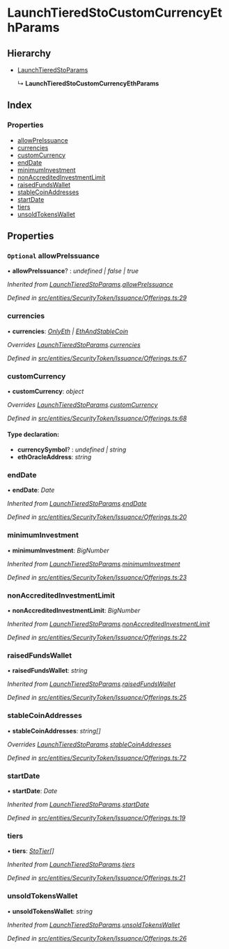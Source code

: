 # LaunchTieredStoCustomCurrencyEthParams

## Hierarchy

* [LaunchTieredStoParams]()

  ↳ **LaunchTieredStoCustomCurrencyEthParams**

## Index

### Properties

* [allowPreIssuance]()
* [currencies]()
* [customCurrency]()
* [endDate]()
* [minimumInvestment]()
* [nonAccreditedInvestmentLimit]()
* [raisedFundsWallet]()
* [stableCoinAddresses]()
* [startDate]()
* [tiers]()
* [unsoldTokensWallet]()

## Properties

### `Optional` allowPreIssuance

• **allowPreIssuance**? : _undefined \| false \| true_

_Inherited from_ [_LaunchTieredStoParams_]()_._[_allowPreIssuance_]()

_Defined in_ [_src/entities/SecurityToken/Issuance/Offerings.ts:29_](https://github.com/PolymathNetwork/polymath-sdk/blob/550676f/src/entities/SecurityToken/Issuance/Offerings.ts#L29)

### currencies

• **currencies**: [_OnlyEth_](_entities_securitytoken_issuance_offerings_.md#onlyeth) _\|_ [_EthAndStableCoin_](_entities_securitytoken_issuance_offerings_.md#ethandstablecoin)

_Overrides_ [_LaunchTieredStoParams_]()_._[_currencies_]()

_Defined in_ [_src/entities/SecurityToken/Issuance/Offerings.ts:67_](https://github.com/PolymathNetwork/polymath-sdk/blob/550676f/src/entities/SecurityToken/Issuance/Offerings.ts#L67)

### customCurrency

• **customCurrency**: _object_

_Overrides_ [_LaunchTieredStoParams_]()_._[_customCurrency_]()

_Defined in_ [_src/entities/SecurityToken/Issuance/Offerings.ts:68_](https://github.com/PolymathNetwork/polymath-sdk/blob/550676f/src/entities/SecurityToken/Issuance/Offerings.ts#L68)

#### Type declaration:

* **currencySymbol**? : _undefined \| string_
* **ethOracleAddress**: _string_

### endDate

• **endDate**: _Date_

_Inherited from_ [_LaunchTieredStoParams_]()_._[_endDate_]()

_Defined in_ [_src/entities/SecurityToken/Issuance/Offerings.ts:20_](https://github.com/PolymathNetwork/polymath-sdk/blob/550676f/src/entities/SecurityToken/Issuance/Offerings.ts#L20)

### minimumInvestment

• **minimumInvestment**: _BigNumber_

_Inherited from_ [_LaunchTieredStoParams_]()_._[_minimumInvestment_]()

_Defined in_ [_src/entities/SecurityToken/Issuance/Offerings.ts:23_](https://github.com/PolymathNetwork/polymath-sdk/blob/550676f/src/entities/SecurityToken/Issuance/Offerings.ts#L23)

### nonAccreditedInvestmentLimit

• **nonAccreditedInvestmentLimit**: _BigNumber_

_Inherited from_ [_LaunchTieredStoParams_]()_._[_nonAccreditedInvestmentLimit_]()

_Defined in_ [_src/entities/SecurityToken/Issuance/Offerings.ts:22_](https://github.com/PolymathNetwork/polymath-sdk/blob/550676f/src/entities/SecurityToken/Issuance/Offerings.ts#L22)

### raisedFundsWallet

• **raisedFundsWallet**: _string_

_Inherited from_ [_LaunchTieredStoParams_]()_._[_raisedFundsWallet_]()

_Defined in_ [_src/entities/SecurityToken/Issuance/Offerings.ts:25_](https://github.com/PolymathNetwork/polymath-sdk/blob/550676f/src/entities/SecurityToken/Issuance/Offerings.ts#L25)

### stableCoinAddresses

• **stableCoinAddresses**: _string\[\]_

_Overrides_ [_LaunchTieredStoParams_]()_._[_stableCoinAddresses_]()

_Defined in_ [_src/entities/SecurityToken/Issuance/Offerings.ts:72_](https://github.com/PolymathNetwork/polymath-sdk/blob/550676f/src/entities/SecurityToken/Issuance/Offerings.ts#L72)

### startDate

• **startDate**: _Date_

_Inherited from_ [_LaunchTieredStoParams_]()_._[_startDate_]()

_Defined in_ [_src/entities/SecurityToken/Issuance/Offerings.ts:19_](https://github.com/PolymathNetwork/polymath-sdk/blob/550676f/src/entities/SecurityToken/Issuance/Offerings.ts#L19)

### tiers

• **tiers**: [_StoTier_]()_\[\]_

_Inherited from_ [_LaunchTieredStoParams_]()_._[_tiers_]()

_Defined in_ [_src/entities/SecurityToken/Issuance/Offerings.ts:21_](https://github.com/PolymathNetwork/polymath-sdk/blob/550676f/src/entities/SecurityToken/Issuance/Offerings.ts#L21)

### unsoldTokensWallet

• **unsoldTokensWallet**: _string_

_Inherited from_ [_LaunchTieredStoParams_]()_._[_unsoldTokensWallet_]()

_Defined in_ [_src/entities/SecurityToken/Issuance/Offerings.ts:26_](https://github.com/PolymathNetwork/polymath-sdk/blob/550676f/src/entities/SecurityToken/Issuance/Offerings.ts#L26)


